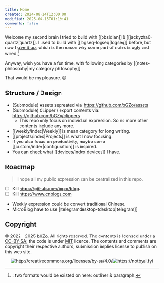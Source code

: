 ```yaml
---
title: Home
created: 2024-08-14T12:00:00
modified: 2025-06-15T01:19:41
comments: false
---
```


Welcome my second brain I tried to build with [[obsidian]] & [[jackyzha0-quartz|quartz]]. I used to build with [[logseq-logseq|logseq]] before, but now I [give it up](1218-giving-up-logseq), which is the reason why some part of notes is ugly and wired.[^giving-up-logseq]

Anyway, wish you have a fun time, with following categories by [[notes-philosophy|my category philosophy]]

That would be my pleasure. 😊

## Structure / Design

- (Submodule) Assets sepreated via: https://github.com/bGZo/assets
- (Submodule) CLipper / export contents via: https://github.com/bGZo/clippers
    - This repo only focus on individual expression. So no more other contents include any more.
- [[weekly/index|Weekly]] is mean category for long writing.
- [[projects/index|Projects]] is what I now focusing.
- If you also focus on productivity, maybe some [[custom/index|configuration]] is inspired.
- You can check what [[devices/index|devices]] I have.

## Roadmap

> I hope all my public expression can be centralized in this repo.

- [ ] Kill https://github.com/bgzo/blog.
- [ ] Kill https://www.cnblogs.com
- Weekly expression could be convert traditional Chinese.
- MicroBlog have to use [[telegramdesktop-tdesktop|telegram]]

## Copyright

© 2022 - 2025 [bGZo](https://github.com/bGZo). All rights reserved. The contents is licensed under a [CC-BY-SA](https://creativecommons.org/licenses/by-sa/4.0/); the code is under [MIT](https://github.com/bGZo/blog/blob/main/LICENSE) licence. The contents and comments are copyright their respective authors, submission implies license to publish on this web site.

<center><img src="https://i.creativecommons.org/l/by-sa/4.0/88x31.png" alt="http://creativecommons.org/licenses/by-sa/4.0/"/><img src="https://raw.githack.com/bGZo/assets/dev/2024/Written-By-Human-Not-By-AI-Badge-white.svg" alt="https://notbyai.fyi"/></center>

[^giving-up-logseq]:: two formats would be existed on here: outliner & paragraph.
